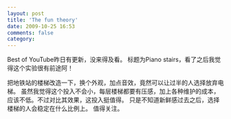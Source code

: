 ```yaml
---
layout: post
title: 'The fun theory'
date: 2009-10-25 16:53
comments: false
category: 
---
```

    

Best of YouTube昨日有更新，没来得及看。
标题为Piano stairs，看了之后我觉得这个实验很有前途阿！

把地铁站的楼梯改造一下，换个外观，加点音效，竟然可以让过半的人选择放弃电梯。
虽然我觉得这个投入不会小，每层楼梯都要有压感，加上各种维护的成本，应该不低。不过对比其效果，这投入挺值得。
只是不知道新鲜感过去之后，选择楼梯的人会稳定在什么比例上。
值得关注。
